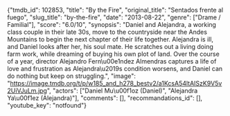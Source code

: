 {"tmdb_id": 102853, "title": "By the Fire", "original_title": "Sentados frente al fuego", "slug_title": "by-the-fire", "date": "2013-08-22", "genre": ["Drame / Familial"], "score": "6.0/10", "synopsis": "Daniel and Alejandra, a working class couple in their late 30s, move to the countryside near the Andes Mountains to begin the next chapter of their life together. Alejandra is ill, and Daniel looks after her, his soul mate. He scratches out a living doing farm work, while dreaming of buying his own plot of land. Over the course of a year, director Alejandro Fern\u00e1ndez Almendras captures a life of love and frustration as Alejandra\u2019s condition worsens, and Daniel can do nothing but keep on struggling.", "image": "https://image.tmdb.org/t/p/w185_and_h278_bestv2/a1KcsA54ltAISzK9V5v2UiVJuLm.jpg", "actors": ["Daniel Mu\u00f1oz (Daniel)", "Alejandra Ya\u00f1ez (Alejandra)"], "comments": [], "recommandations_id": [], "youtube_key": "notfound"}
